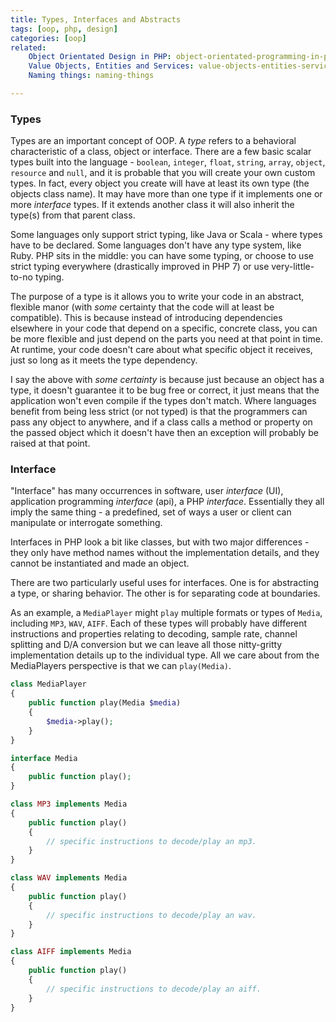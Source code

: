 ```yaml
---
title: Types, Interfaces and Abstracts
tags: [oop, php, design]
categories: [oop]
related:
    Object Orientated Design in PHP: object-orientated-programming-in-php
    Value Objects, Entities and Services: value-objects-entities-services
    Naming things: naming-things

---
```


### Types

Types are an important concept of OOP. A _type_ refers to a behavioral characteristic of a class, object or interface. There are a few basic scalar types built into the language - `boolean`, `integer`, `float`, `string`, `array`, `object`, `resource` and `null`, and it is probable that you will create your own custom types.
In fact, every object you create will have at least its own type (the objects class name). It may have more than one type if it implements one or more _interface_ types. If it extends another class it will also inherit the type(s) from that parent class.

Some languages only support strict typing, like Java or Scala - where types have to be declared. Some languages don't have any type system, like Ruby. PHP sits in the middle: you can have some typing, or choose to use strict typing everywhere (drastically improved in PHP 7) or use very-little-to-no typing.

The purpose of a type is it allows you to write your code in an abstract, flexible manor (with _some_ certainty that the code will at least be compatible). This is because instead of introducing dependencies elsewhere in your code that depend on a specific, concrete class, you can be more flexible and just depend on the parts you need at that point in time. At runtime, your code doesn't care about what specific object it receives, just so long as it meets the type dependency.

I say the above with _some certainty_ is because just because an object has a type, it doesn't guarantee it to be bug free or correct, it just means that the application won't even compile if the types don't match. Where languages benefit from being less strict (or not typed) is that the programmers can pass any object to anywhere, and if a class calls a method or property on the passed object which it doesn't have then an exception will probably be raised at that point. 

### Interface

"Interface" has many occurrences in software, user _interface_ (UI), application programming _interface_ (api), a PHP _interface_. Essentially they all imply the same thing - a predefined, set of ways a user or client can manipulate or interrogate something.

Interfaces in PHP look a bit like classes, but with two major differences - they only have method names without the implementation details, and they cannot be instantiated and made an object.

There are two particularly useful uses for interfaces. One is for abstracting a type, or sharing behavior. The other is for separating code at boundaries.

As an example, a `MediaPlayer` might `play` multiple formats or types of `Media`, including `MP3`, `WAV`, `AIFF`. Each of these types will probably have different instructions and properties relating to decoding, sample rate, channel splitting and D/A conversion but we can leave all those nitty-gritty implementation details up to the individual type. All we care about from the MediaPlayers perspective is that we can `play(Media)`.

```php
class MediaPlayer
{
	public function play(Media $media)
	{
		$media->play();
	}
}
```
```php
interface Media
{
	public function play();
}
```
```php
class MP3 implements Media
{
	public function play()
	{
		// specific instructions to decode/play an mp3.
	}
}
```
```php
class WAV implements Media
{
	public function play()
	{
		// specific instructions to decode/play an wav.
	}
}
```
```php
class AIFF implements Media
{
	public function play()
	{
		// specific instructions to decode/play an aiff.
	}
}
```
